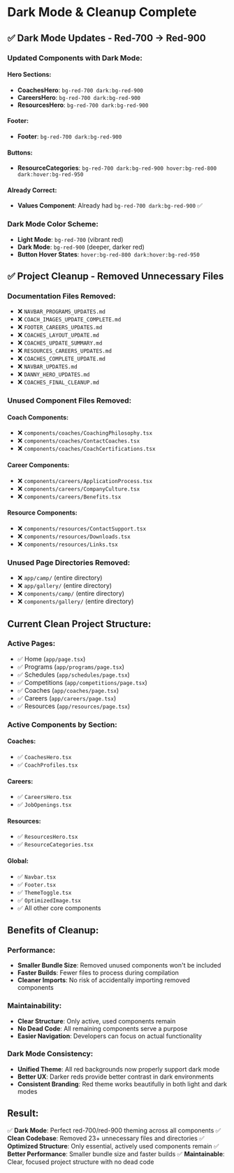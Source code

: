 # Dark Mode & Cleanup Complete

## ✅ **Dark Mode Updates - Red-700 → Red-900**

### **Updated Components with Dark Mode:**

#### **Hero Sections:**
- **CoachesHero**: `bg-red-700 dark:bg-red-900`
- **CareersHero**: `bg-red-700 dark:bg-red-900`  
- **ResourcesHero**: `bg-red-700 dark:bg-red-900`

#### **Footer:**
- **Footer**: `bg-red-700 dark:bg-red-900`

#### **Buttons:**
- **ResourceCategories**: `bg-red-700 dark:bg-red-900 hover:bg-red-800 dark:hover:bg-red-950`

#### **Already Correct:**
- **Values Component**: Already had `bg-red-700 dark:bg-red-900` ✅

### **Dark Mode Color Scheme:**
- **Light Mode**: `bg-red-700` (vibrant red)
- **Dark Mode**: `bg-red-900` (deeper, darker red)
- **Button Hover States**: `hover:bg-red-800 dark:hover:bg-red-950`

## ✅ **Project Cleanup - Removed Unnecessary Files**

### **Documentation Files Removed:**
- ❌ `NAVBAR_PROGRAMS_UPDATES.md`
- ❌ `COACH_IMAGES_UPDATE_COMPLETE.md`
- ❌ `FOOTER_CAREERS_UPDATES.md`
- ❌ `COACHES_LAYOUT_UPDATE.md`
- ❌ `COACHES_UPDATE_SUMMARY.md`
- ❌ `RESOURCES_CAREERS_UPDATES.md`
- ❌ `COACHES_COMPLETE_UPDATE.md`
- ❌ `NAVBAR_UPDATES.md`
- ❌ `DANNY_HERO_UPDATES.md`
- ❌ `COACHES_FINAL_CLEANUP.md`

### **Unused Component Files Removed:**

#### **Coach Components:**
- ❌ `components/coaches/CoachingPhilosophy.tsx`
- ❌ `components/coaches/ContactCoaches.tsx`
- ❌ `components/coaches/CoachCertifications.tsx`

#### **Career Components:**
- ❌ `components/careers/ApplicationProcess.tsx`
- ❌ `components/careers/CompanyCulture.tsx`
- ❌ `components/careers/Benefits.tsx`

#### **Resource Components:**
- ❌ `components/resources/ContactSupport.tsx`
- ❌ `components/resources/Downloads.tsx`
- ❌ `components/resources/Links.tsx`

### **Unused Page Directories Removed:**
- ❌ `app/camp/` (entire directory)
- ❌ `app/gallery/` (entire directory)
- ❌ `components/camp/` (entire directory)
- ❌ `components/gallery/` (entire directory)

## **Current Clean Project Structure:**

### **Active Pages:**
- ✅ Home (`app/page.tsx`)
- ✅ Programs (`app/programs/page.tsx`)
- ✅ Schedules (`app/schedules/page.tsx`)
- ✅ Competitions (`app/competitions/page.tsx`)
- ✅ Coaches (`app/coaches/page.tsx`)
- ✅ Careers (`app/careers/page.tsx`)
- ✅ Resources (`app/resources/page.tsx`)

### **Active Components by Section:**

#### **Coaches:**
- ✅ `CoachesHero.tsx`
- ✅ `CoachProfiles.tsx`

#### **Careers:**
- ✅ `CareersHero.tsx`
- ✅ `JobOpenings.tsx`

#### **Resources:**
- ✅ `ResourcesHero.tsx`
- ✅ `ResourceCategories.tsx`

#### **Global:**
- ✅ `Navbar.tsx`
- ✅ `Footer.tsx`
- ✅ `ThemeToggle.tsx`
- ✅ `OptimizedImage.tsx`
- ✅ All other core components

## **Benefits of Cleanup:**

### **Performance:**
- **Smaller Bundle Size**: Removed unused components won't be included
- **Faster Builds**: Fewer files to process during compilation
- **Cleaner Imports**: No risk of accidentally importing removed components

### **Maintainability:**
- **Clear Structure**: Only active, used components remain
- **No Dead Code**: All remaining components serve a purpose
- **Easier Navigation**: Developers can focus on actual functionality

### **Dark Mode Consistency:**
- **Unified Theme**: All red backgrounds now properly support dark mode
- **Better UX**: Darker reds provide better contrast in dark environments
- **Consistent Branding**: Red theme works beautifully in both light and dark modes

## **Result:**
✅ **Dark Mode**: Perfect red-700/red-900 theming across all components
✅ **Clean Codebase**: Removed 23+ unnecessary files and directories
✅ **Optimized Structure**: Only essential, actively used components remain
✅ **Better Performance**: Smaller bundle size and faster builds
✅ **Maintainable**: Clear, focused project structure with no dead code
